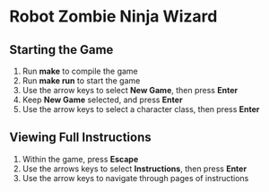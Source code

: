 # Robot Zombie Ninja Wizard

## Starting the Game

1. Run **make** to compile the game
2. Run **make run** to start the game
3. Use the arrow keys to select **New Game**, then press **Enter**
4. Keep **New Game** selected, and press **Enter**
5. Use the arrow keys to select a character class, then press **Enter**

## Viewing Full Instructions

1. Within the game, press **Escape**
2. Use the arrows keys to select **Instructions**, then press **Enter**
3. Use the arrow keys to navigate through pages of instructions
